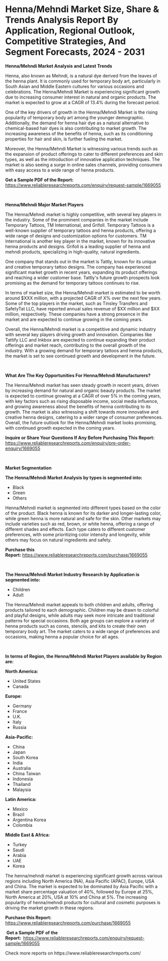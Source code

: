<p><h1>Henna/Mehndi Market Size, Share & Trends Analysis Report By Application, Regional Outlook, Competitive Strategies, And Segment Forecasts, 2024 - 2031</h1></p><p><strong>Henna/Mehndi Market Analysis and Latest Trends</strong></p>
<p><p>Henna, also known as Mehndi, is a natural dye derived from the leaves of the henna plant. It is commonly used for temporary body art, particularly in South Asian and Middle Eastern cultures for various occasions and celebrations. The Henna/Mehndi Market is experiencing significant growth due to increasing consumer interest in natural and organic products. The market is expected to grow at a CAGR of 13.4% during the forecast period.</p><p>One of the key drivers of growth in the Henna/Mehndi Market is the rising popularity of temporary body art among the younger demographic. Additionally, the demand for henna hair dye as a natural alternative to chemical-based hair dyes is also contributing to market growth. The increasing awareness of the benefits of henna, such as its conditioning properties for hair and skin, is further fueling the market.</p><p>Moreover, the Henna/Mehndi Market is witnessing various trends such as the expansion of product offerings to cater to different preferences and skin types, as well as the introduction of innovative application techniques. The market is also seeing a surge in online sales channels, providing consumers with easy access to a wide range of henna products.</p></p>
<p><strong>Get a Sample PDF of the Report:&nbsp;</strong> <a href="https://www.reliableresearchreports.com/enquiry/request-sample/1669055">https://www.reliableresearchreports.com/enquiry/request-sample/1669055</a></p>
<p>&nbsp;</p>
<p><strong>Henna/Mehndi Major Market Players</strong></p>
<p><p>The Henna/Mehndi market is highly competitive, with several key players in the industry. Some of the prominent companies in the market include Temporary Tattoos, TM International, and Grifoll. Temporary Tattoos is a well-known supplier of temporary tattoos and henna products, offering a wide range of designs and customization options for customers. TM International is another key player in the market, known for its innovative henna products and designs. Grifoll is a leading supplier of henna and mehndi products, specializing in high-quality, natural ingredients.</p><p>One company that stands out in the market is Tattly, known for its unique and creative temporary tattoo designs. The company has experienced significant market growth in recent years, expanding its product offerings and reaching a wider customer base. Tattly's future growth prospects look promising as the demand for temporary tattoos continues to rise.</p><p>In terms of market size, the Henna/Mehndi market is estimated to be worth around $XXX million, with a projected CAGR of X% over the next few years. Some of the top players in the market, such as Tinsley Transfers and SafetyTat LLC, have reported annual sales revenue of $XX million and $XX million, respectively. These companies have a strong presence in the market and are expected to continue growing in the coming years.</p><p>Overall, the Henna/Mehndi market is a competitive and dynamic industry with several key players driving growth and innovation. Companies like Tattify LLC and Inkbox are expected to continue expanding their product offerings and market reach, contributing to the overall growth of the industry. With a growing demand for temporary tattoos and henna products, the market is set to see continued growth and development in the future.</p></p>
<p>&nbsp;</p>
<p><strong>What Are The Key Opportunities For Henna/Mehndi Manufacturers?</strong></p>
<p><p>The Henna/Mehndi market has seen steady growth in recent years, driven by increasing demand for natural and organic beauty products. The market is expected to continue growing at a CAGR of over 5% in the coming years, with key factors such as rising disposable income, social media influence, and growing awareness about the benefits of henna contributing to its growth. The market is also witnessing a shift towards more innovative and creative henna designs, catering to a wider range of consumer preferences. Overall, the future outlook for the Henna/Mehndi market looks promising, with continued growth expected in the coming years.</p></p>
<p><strong>Inquire or Share Your Questions If Any Before Purchasing This Report:</strong> <a href="https://www.reliableresearchreports.com/enquiry/pre-order-enquiry/1669055">https://www.reliableresearchreports.com/enquiry/pre-order-enquiry/1669055</a></p>
<p>&nbsp;</p>
<p><strong>Market Segmentation</strong></p>
<p><strong>The Henna/Mehndi Market Analysis by types is segmented into:</strong></p>
<p><ul><li>Black</li><li>Green</li><li>Others</li></ul></p>
<p><p>Henna/Mehndi market is segmented into different types based on the color of the product. Black henna is known for its darker and longer-lasting color, while green henna is more natural and safe for the skin. Other markets may include varieties such as red, brown, or white henna, offering a range of different shades and effects. Each type caters to different customer preferences, with some prioritizing color intensity and longevity, while others may focus on natural ingredients and safety.</p></p>
<p><strong>Purchase this Report:&nbsp;</strong><a href="https://www.reliableresearchreports.com/purchase/1669055">https://www.reliableresearchreports.com/purchase/1669055</a></p>
<p>&nbsp;</p>
<p><strong>The Henna/Mehndi Market Industry Research by Application is segmented into:</strong></p>
<p><ul><li>Children</li><li>Adult</li></ul></p>
<p><p>The Henna/Mehndi market appeals to both children and adults, offering products tailored to each demographic. Children may be drawn to colorful and playful designs, while adults may seek more intricate and traditional patterns for special occasions. Both age groups can explore a variety of henna products such as cones, stencils, and kits to create their own temporary body art. The market caters to a wide range of preferences and occasions, making henna a popular choice for all ages.</p></p>
<p>&nbsp;</p>
<p><strong>In terms of Region, the Henna/Mehndi Market Players available by Region are:</strong></p>
<p>
    <p> <strong> North America: </strong>
        <ul>
            <li>United States</li>
            <li>Canada</li>
        </ul>
        </p> 
    <p> <strong> Europe: </strong>
        <ul>
            <li>Germany</li>
            <li>France</li>
            <li>U.K.</li>
            <li>Italy</li>
            <li>Russia</li>
        </ul>
        </p> 
    <p> <strong> Asia-Pacific: </strong>
        <ul>
            <li>China</li>
            <li>Japan</li>
            <li>South Korea</li>
            <li>India</li>
            <li>Australia</li>
            <li>China Taiwan</li>
            <li>Indonesia</li>
            <li>Thailand</li>
            <li>Malaysia</li>
        </ul>
        </p> 
    <p> <strong> Latin America: </strong>
        <ul>
            <li>Mexico</li>
            <li>Brazil</li>
            <li>Argentina Korea</li>
            <li>Colombia</li>
        </ul>
        </p> 
    <p> <strong> Middle East & Africa: </strong>
        <ul>
            <li>Turkey</li>
            <li>Saudi</li>
            <li>Arabia</li>
            <li>UAE</li>
            <li>Korea</li>
        </ul>
    </p>
    </p>
<p><p>The henna/mehndi market is experiencing significant growth across various regions including North America (NA), Asia Pacific (APAC), Europe, USA and China. The market is expected to be dominated by Asia Pacific with a market share percentage valuation of 40%, followed by Europe at 25%, North America at 20%, USA at 10% and China at 5%. The increasing popularity of henna/mehndi products for cultural and cosmetic purposes is driving the market growth in these regions.</p></p>
<p><strong>Purchase this Report: </strong><a href="https://www.reliableresearchreports.com/purchase/1669055">https://www.reliableresearchreports.com/purchase/1669055</a></p>
<p>&nbsp;<strong>Get a Sample PDF of the Report:&nbsp;&nbsp;</strong><a href="https://www.reliableresearchreports.com/enquiry/request-sample/1669055">https://www.reliableresearchreports.com/enquiry/request-sample/1669055</a></p>
<p><strong></strong></p>
<p>Check more reports on https://www.reliableresearchreports.com/</p>